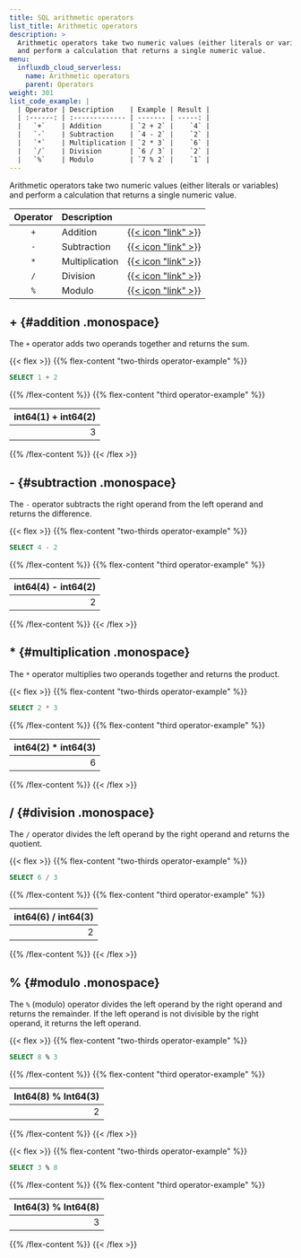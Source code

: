 ```yaml
---
title: SQL arithmetic operators
list_title: Arithmetic operators
description: >
  Arithmetic operators take two numeric values (either literals or variables)
  and perform a calculation that returns a single numeric value.
menu:
  influxdb_cloud_serverless:
    name: Arithmetic operators
    parent: Operators
weight: 301
list_code_example: |
  | Operator | Description    | Example | Result |
  | :------: | :------------- | ------- | -----: |
  |   `+`    | Addition       | `2 + 2` |    `4` |
  |   `-`    | Subtraction    | `4 - 2` |    `2` |
  |   `*`    | Multiplication | `2 * 3` |    `6` |
  |   `/`    | Division       | `6 / 3` |    `2` |
  |   `%`    | Modulo         | `7 % 2` |    `1` |
---
```


Arithmetic operators take two numeric values (either literals or variables)
and perform a calculation that returns a single numeric value.

| Operator | Description    |                                        |
| :------: | :------------- | :------------------------------------- |
|   `+`    | Addition       | [{{< icon "link" >}}](#addition)       |
|   `-`    | Subtraction    | [{{< icon "link" >}}](#subtraction)    |
|   `*`    | Multiplication | [{{< icon "link" >}}](#multiplication) |
|   `/`    | Division       | [{{< icon "link" >}}](#division)       |
|   `%`    | Modulo         | [{{< icon "link" >}}](#modulo)         |

## + {#addition .monospace}

The `+` operator adds two operands together and returns the sum.

{{< flex >}}
{{% flex-content "two-thirds operator-example" %}}

```sql
SELECT 1 + 2
```

{{% /flex-content %}}
{{% flex-content "third operator-example" %}}

| int64(1) + int64(2) |
| ------------------: |
|                   3 |

{{% /flex-content %}}
{{< /flex >}}

## - {#subtraction .monospace}

The `-` operator subtracts the right operand from the left operand and returns
the difference.

{{< flex >}}
{{% flex-content "two-thirds operator-example" %}}

```sql
SELECT 4 - 2
```

{{% /flex-content %}}
{{% flex-content "third operator-example" %}}

| int64(4) - int64(2) |
| ------------------: |
|                   2 |

{{% /flex-content %}}
{{< /flex >}}

## * {#multiplication .monospace}

The `*` operator multiplies two operands together and returns the product.

{{< flex >}}
{{% flex-content "two-thirds operator-example" %}}

```sql
SELECT 2 * 3
```

{{% /flex-content %}}
{{% flex-content "third operator-example" %}}

| int64(2) * int64(3) |
| ------------------: |
|                   6 |

{{% /flex-content %}}
{{< /flex >}}

## / {#division .monospace}

The `/` operator divides the left operand by the right operand and returns the quotient.

{{< flex >}}
{{% flex-content "two-thirds operator-example" %}}

```sql
SELECT 6 / 3
```

{{% /flex-content %}}
{{% flex-content "third operator-example" %}}

| int64(6) / int64(3) |
| ------------------: |
|                   2 |

{{% /flex-content %}}
{{< /flex >}}

## % {#modulo .monospace}

The `%` (modulo) operator divides the left operand by the right operand and returns the
remainder. If the left operand is not divisible by the right operand, it returns
the left operand.

{{< flex >}}
{{% flex-content "two-thirds operator-example" %}}

```sql
SELECT 8 % 3
```

{{% /flex-content %}}
{{% flex-content "third operator-example" %}}

| Int64(8) % Int64(3) |
| ------------------: |
|                   2 |

{{% /flex-content %}}
{{< /flex >}}

{{< flex >}}
{{% flex-content "two-thirds operator-example" %}}

```sql
SELECT 3 % 8
```

{{% /flex-content %}}
{{% flex-content "third operator-example" %}}

| Int64(3) % Int64(8) |
| ------------------: |
|                   3 |

{{% /flex-content %}}
{{< /flex >}}
